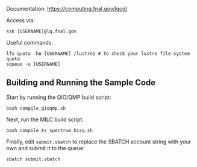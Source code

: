 Documentation: https://computing.fnal.gov/lqcd/

Access via:

    ssh [USERNAME]@lq.fnal.gov

Useful commands:

    lfs quota -hu [USERNAME] /lustre1 # To check your lustre file system quota
    squeue -u [USERNAME]

## Building and Running the Sample Code

Start by running the QIO/QMP build script:

```
bash compile_qioqmp.sh
```

Next, run the MILC build script:

```
bash compile_ks_spectrum_hisq.sh
```

Finally, edit `submit.sbatch` to replace the SBATCH account string with your own and submit it to the queue:

```
sbatch submit.sbatch
```
